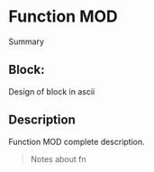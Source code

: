 # Function MOD
Summary

## Block:
Design of block in ascii

## Description
Function MOD complete description.
>Notes about fn
